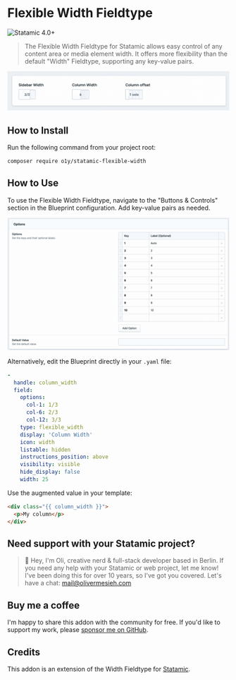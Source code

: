 # Flexible Width Fieldtype

<!-- statamic:hide -->
![Statamic 4.0+](https://img.shields.io/badge/Statamic-4.0+-FF269E?style=for-the-badge&link=https://statamic.com)
<!-- /statamic:hide -->

> The Flexible Width Fieldtype for Statamic allows easy control of any content area or media element width. It offers more flexibility than the default "Width" Fieldtype, supporting any key-value pairs.

<img src="images/fieldtype-features.gif" />

## How to Install

Run the following command from your project root:

``` bash
composer require o1y/statamic-flexible-width
```

## How to Use

To use the Flexible Width Fieldtype, navigate to the "Buttons & Controls" section in the Blueprint configuration. Add key-value pairs as needed.

<img src="images/options.gif" />

Alternatively, edit the Blueprint directly in your `.yaml` file:

```yaml
-
  handle: column_width
  field:
    options:
      col-1: 1/3
      col-6: 2/3
      col-12: 3/3
    type: flexible_width
    display: 'Column Width'
    icon: width
    listable: hidden
    instructions_position: above
    visibility: visible
    hide_display: false
    width: 25
```

Use the augmented value in your template:

```html
<div class="{{ column_width }}">
  <p>My column</p>
</div>
```

## Need support with your Statamic project?

> 👋 Hey, I'm Oli, creative nerd & full-stack developer based in Berlin. If you need any help with your Statamic or web project, let me know! I've been doing this for over 10 years, so I've got you covered.
> Let's have a chat: mail@olivermesieh.com

## Buy me a coffee

I'm happy to share this addon with the community for free. If you'd like to support my work, please [sponsor me on GitHub](https://github.com/sponsors/o1y/).
## Credits

This addon is an extension of the Width Fieldtype for [Statamic](https://statamic.com/). 
